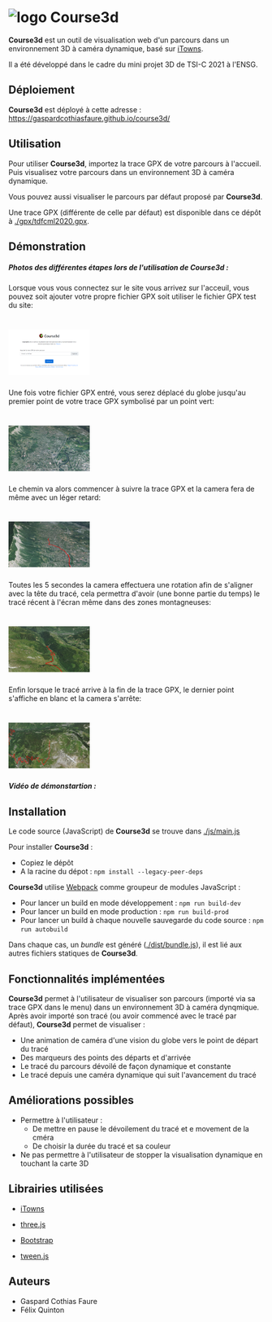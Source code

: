 # <img src="./assets/logo.png" width="50" height="50" alt="logo"/> Course3d

**Course3d** est un outil de visualisation web d'un parcours dans un environnement 3D à caméra dynamique, basé sur [iTowns](https://github.com/iTowns/itowns).

Il a été développé dans le cadre du mini projet 3D de TSI-C 2021 à l'ENSG.


## Déploiement

**Course3d** est déployé à cette adresse : https://gaspardcothiasfaure.github.io/course3d/


## Utilisation

Pour utiliser **Course3d**, importez la trace GPX de votre parcours à l'accueil. Puis visualisez votre parcours dans un environnement 3D à caméra dynamique. 

Vous pouvez aussi visualiser le parcours par défaut proposé par **Course3d**.

Une trace GPX (différente de celle par défaut) est disponible dans ce dépôt à [./gpx/tdfcml2020.gpx](./gpx/tdfcml2020.gpx).

## Démonstration

##### Photos des différentes étapes lors de l'utilisation de Course3d :

Lorsque vous vous connectez sur le site vous arrivez sur l'acceuil, vous pouvez soit ajouter votre propre fichier GPX soit utiliser le fichier GPX test du site:
# <img src="./assets/acceuil.PNG" width="160" height="90" alt="acceuil"/>

Une fois votre fichier GPX entré, vous serez déplacé du globe jusqu'au premier point de votre trace GPX symbolisé par un point vert:

# <img src="./assets/initialisation.PNG" width="160" height="90" alt="initialisation"/>

Le chemin va alors commencer à suivre la trace GPX et la camera fera de même avec un léger retard:

# <img src="./assets/suivit.PNG" width="160" height="90" alt="suivit"/>

Toutes les 5 secondes la camera effectuera une rotation afin de s'aligner avec la tête du tracé, cela permettra d'avoir (une bonne partie du temps) le tracé récent à l'écran même dans des zones montagneuses:

# <img src="./assets/montagne_pe.PNG" width="160" height="90" alt="montagne_pe"/>

Enfin lorsque le tracé arrive à la fin de la trace GPX, le dernier point s'affiche en blanc et la camera s'arrête: 

# <img src="./assets/arrive_pe.PNG" width="160" height="90" alt="arrive"/>

##### Vidéo de démonstartion :


## Installation

Le code source (JavaScript) de **Course3d** se trouve dans [./js/main.js](./js/main.js)

Pour installer **Course3d** : 

- Copiez le dépôt
- A la racine du dépot : `npm install --legacy-peer-deps`

**Course3d** utilise [Webpack](https://github.com/webpack/webpack) comme groupeur de modules JavaScript :
- Pour lancer un build en mode développement : `npm run build-dev`
- Pour lancer un build en mode production : `npm run build-prod`
- Pour lancer un build à chaque  nouvelle sauvegarde du code source : `npm run autobuild`

Dans chaque cas, un *bundle* est généré ([./dist/bundle.js](./dist/bundle.js)), il est lié aux autres fichiers statiques de **Course3d**.


## Fonctionnalités implémentées

**Course3d** permet à l'utilisateur de visualiser son parcours (importé via sa trace GPX dans le menu) dans un environnement 3D à caméra dynqmique.
Après avoir importé son tracé (ou avoir commencé avec le tracé par défaut), **Course3d** permet de visualiser :

- Une animation de caméra d'une vision du globe vers le point de départ du tracé
- Des marqueurs des points des départs et d'arrivée
- Le tracé du parcours dévoilé de façon dynamique et constante
- Le tracé depuis une caméra dynamique qui suit l'avancement du tracé


## Améliorations possibles

- Permettre à l'utilisateur :
  - De mettre en pause le dévoilement du tracé et e movement de la cméra
  - De choisir la durée du tracé et sa couleur
- Ne pas permettre à l'utilisateur de stopper la visualisation dynamique en touchant la carte 3D


## Librairies utilisées

- [iTowns](https://github.com/iTowns/itowns)

- [three.js](https://github.com/mrdoob/three.js)

- [Bootstrap](https://github.com/twbs/bootstrap)

- [tween.js](https://github.com/tweenjs/tween.js)

## Auteurs

- Gaspard Cothias Faure
- Félix Quinton
